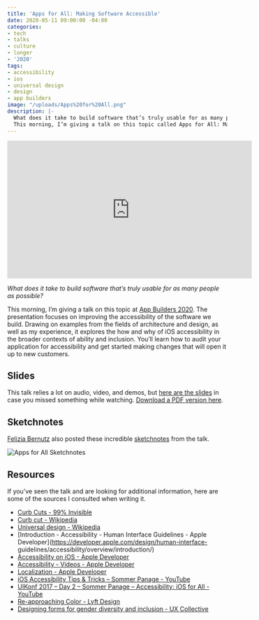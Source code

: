 ```yaml
---
title: 'Apps for All: Making Software Accessible'
date: 2020-05-11 09:00:00 -04:00
categories:
- tech
- talks
- culture
- longer
- '2020'
tags:
- accessibility
- ios
- universal design
- design
- app builders
image: "/uploads/Apps%20for%20All.png"
description: |-
  What does it take to build software that’s truly usable for as many people as possible?
  This morning, I’m giving a talk on this topic called Apps for All: Making Software Accessible at App Builders CH 2020. The presentation focuses on improving the accessibility of the software we build.
---
```


<div class="video-wrapper"><iframe width="560" height="315" src="https://www.youtube-nocookie.com/embed/LHHmx5XxIBc" frameborder="0" allow="accelerometer; autoplay; encrypted-media; gyroscope; picture-in-picture" allowfullscreen></iframe></div>

*What does it take to build software that’s truly usable for as many people as possible?*

This morning, I’m giving a talk on this topic at [App Builders 2020](https://appbuilders.ch). The presentation focuses on improving the accessibility of the software we build. Drawing on examples from the fields of architecture and design, as well as my experience, it explores the how and why of iOS accessibility in the broader contexts of ability and inclusion. You’ll learn how to audit your application for accessibility and get started making changes that will open it up to new customers.

## Slides

This talk relies a lot on audio, video, and demos, but [here are the slides](https://speakerdeck.com/matthewbischoff/apps-for-all-making-software-accessible) in case you missed something while watching. [Download a PDF version here](/uploads/apps-for-all-slides.PDF).

<div class="video-wrapper"><script async class="speakerdeck-embed" data-id="7115a4f57d0c472fa1bb93fe5e67c740" data-ratio="1.77777777777778" src="//speakerdeck.com/assets/embed.js"></script></div>

## Sketchnotes

[Felizia Bernutz](https://twitter.com/felibe444) also posted these incredible [sketchnotes](https://en.wikipedia.org/wiki/Sketchnoting) from the talk.

![Apps for All Sketchnotes](/uploads/appbuilders-apps-for-all.jpg)

## Resources

If you’ve seen the talk and are looking for additional information, here are some of the sources I consulted when writing it.

* [Curb Cuts - 99% Invisible](https://99percentinvisible.org/episode/curb-cuts/)
* [Curb cut - Wikipedia](https://en.wikipedia.org/wiki/Curb_cut)
* [Universal design - Wikipedia](https://en.wikipedia.org/wiki/Universal_design)
* [Introduction - Accessibility - Human Interface Guidelines - Apple Developer](https://developer.apple.com/design/human-interface-
guidelines/accessibility/overview/introduction/)
* [Accessibility on iOS - Apple Developer](https://developer.apple.com/accessibility/ios/)
* [Accessibility - Videos - Apple Developer](https://developer.apple.com/videos/frameworks/accessibility)
* [Localization - Apple Developer](https://developer.apple.com/localization/)
* [iOS Accessibility Tips & Tricks – Sommer Panage - YouTube](https://www.youtube.com/watch?v=dmMASdKhl_w)
* [UIKonf 2017 – Day 2 – Sommer Panage – Accessibility: iOS for All - YouTube](https://www.youtube.com/watch?v=G01Ac5njNSs)
* [Re-approaching Color - Lyft Design](https://design.lyft.com/re-approaching-color-9e604ba22c88)
* [Designing forms for gender diversity and inclusion - UX Collective](https://uxdesign.cc/designing-forms-for-gender-diversity-and-inclusion-d8194cf1f51)
